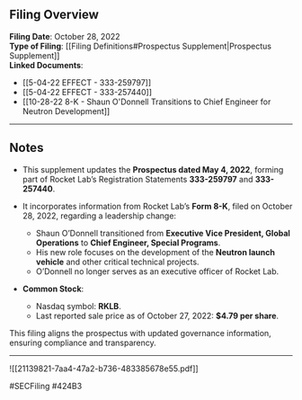 ## Filing Overview  

**Filing Date**: October 28, 2022  
**Type of Filing**: [[Filing Definitions#Prospectus Supplement|Prospectus Supplement]]  
**Linked Documents**: 
- [[5-04-22 EFFECT - 333-259797]]
- [[5-04-22 EFFECT - 333-257440]]
- [[10-28-22 8-K - Shaun O'Donnell Transitions to Chief Engineer for Neutron Development]]

---
## Notes  

- This supplement updates the **Prospectus dated May 4, 2022**, forming part of Rocket Lab’s Registration Statements **333-259797** and **333-257440**.  
- It incorporates information from Rocket Lab’s **Form 8-K**, filed on October 28, 2022, regarding a leadership change:  
  - Shaun O’Donnell transitioned from **Executive Vice President, Global Operations** to **Chief Engineer, Special Programs**.  
  - His new role focuses on the development of the **Neutron launch vehicle** and other critical technical projects.  
  - O’Donnell no longer serves as an executive officer of Rocket Lab.  

- **Common Stock**:
  - Nasdaq symbol: **RKLB**.  
  - Last reported sale price as of October 27, 2022: **$4.79 per share**.  

This filing aligns the prospectus with updated governance information, ensuring compliance and transparency.

---

![[21139821-7aa4-47a2-b736-483385678e55.pdf]]

#SECFiling #424B3